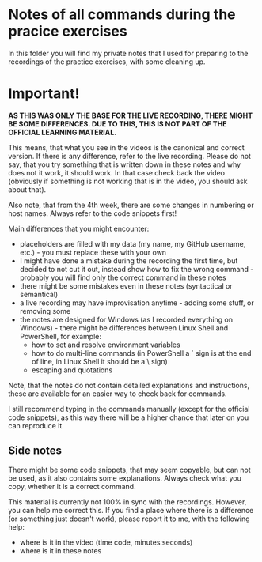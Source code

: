 # Notes of all commands during the pracice exercises

In this folder you will find 
my private notes that I used 
for preparing to the recordings 
of the practice exercises, 
with some cleaning up.

# Important!

**AS THIS WAS ONLY THE BASE FOR THE LIVE RECORDING, THERE MIGHT BE SOME DIFFERENCES.
DUE TO THIS, THIS IS NOT PART OF THE OFFICIAL LEARNING MATERIAL.**

This means, that what you see in the videos
is the canonical and correct version.
If there is any difference, refer to the live recording.
Please do not say, that 
you try something that is written down 
in these notes and why does not it work, it should work.
In that case check back the video 
(obviously if something is not working 
that is in the video, you should ask about that).

Also note, that from the 4th week, there are some changes in numbering or host names.
Always refer to the code snippets first!

Main differences that you might encounter:

- placeholders are filled with my data (my name, my GitHub username, etc.) - you must replace these with your own
- I might have done a mistake during the recording the first time, but decided to not cut it out, instead show how to fix the wrong command - probably you will find only the correct command in these notes
- there might be some mistakes even in these notes (syntactical or semantical)
- a live recording may have improvisation anytime - adding some stuff, or removing some
- the notes are designed for Windows (as I recorded everything on Windows) - there might be differences between Linux Shell and PowerShell, for example:
  - how to set and resolve environment variables
  - how to do multi-line commands (in PowerShell a ` sign is at the end of line, in Linux Shell it should be a \ sign)
  - escaping and quotations

Note, that the notes do not contain detailed explanations 
and instructions, these are available for 
an easier way to check back for commands.

I still recommend typing in the commands manually 
(except for the official code snippets), 
as this way there will be a higher chance 
that later on you can reproduce it.

## Side notes

There might be some code snippets, 
that may seem copyable, 
but can not be used,
as it also contains some explanations.
Always check what you copy, whether it is a correct command.

This material is currently 
not 100% in sync with the recordings.
However, you can help me correct this.
If you find a place where there is a difference (or something just doesn't work), 
please report it to me, with the following help:

- where is it in the video (time code, minutes:seconds)
- where is it in these notes
